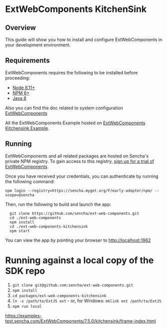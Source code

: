 # ExtWebComponents KitchenSink

## Overview

This guide will show you how to install and configure ExtWebComponents in your development environment.

## Requirements

ExtWebComponents requires the following to be installed before proceeding:

* [Node 8.11+](#getting_started_-_installing_node_and_npm)
* [NPM 6+](#getting_started_-_installing_node_and_npm)
* [Java 8](#getting_started_-_installing_java)

Also you can find the doc related to system configuration [ExtWebComponents](https://docs.sencha.com/extwebcomponents/7.5.0/guides/getting_started.html)

All the ExtWebComponents Example hosted on [ExtWebComponents Kitchensink Example](https://examples.sencha.com/ExtWebComponents/7.5.0/kitchensink/).

## Running

ExtWebComponents and all related packages are hosted on Sencha's private NPM registry. To gain access to this registry, [sign up for a trial of ExtWebComponents](https://www.sencha.com/products/extwebcomponents/evaluate/earlyaccess/).

Once you have received your credentials, you can authenticate by running the following command:

```
npm login --registry=https://sencha.myget.org/F/early-adopter/npm/ --scope=@sencha
```

Then, run the following to build and launch the app:

```
  git clone https://github.com/sencha/ext-web-components.git
  cd ./ext-web-components
  npm install
  cd ./ext-web-components-kitchensink
  npm start
```

You can view the app by pointing your browser to [http://localhost:1962](http://localhost:1962)

# Running against a local copy of the SDK repo

1. `git clone git@github.com:sencha/ext-web-components.git`
2. `npm install`
3. `cd packages/ext-web-components-kitchensink`
4. `ln -s /path/to/ExtJS ext` - or, for Windows: `mklink ext /path/to/ExtJS`
5. `npm run local`

https://examples-test.sencha.com/ExtWebComponents/7.5.0/kitchensink/frame-index.html
